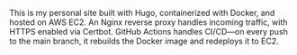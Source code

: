 This is my personal site built with Hugo, containerized with Docker, and hosted on AWS EC2. An Nginx reverse proxy handles incoming traffic, with HTTPS enabled via Certbot. GitHub Actions handles CI/CD—on every push to the main branch, it rebuilds the Docker image and redeploys it to EC2.

